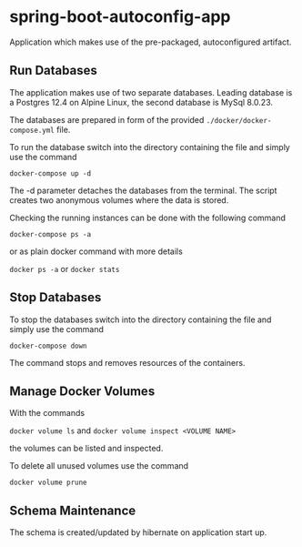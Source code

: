 # spring-boot-autoconfig-app
Application which makes use of the pre-packaged, autoconfigured artifact.

## Run Databases

The application makes use of two separate databases.
Leading database is a Postgres 12.4 on Alpine Linux, the second database is MySql 8.0.23.

The databases are prepared in form of the provided `./docker/docker-compose.yml` file.

To run the database switch into the directory containing the file and simply use the command

`docker-compose up -d`

The -d parameter detaches the databases from the terminal.
The script creates two anonymous volumes where the data is stored.

Checking the running instances can be  done with the following command

`docker-compose ps -a`

or as plain docker command with more details

`docker ps -a` or `docker stats`

## Stop Databases

To stop the databases switch into the directory containing the file and simply use the command

`docker-compose down`

The command stops and removes resources of the containers. 

## Manage Docker Volumes

With the commands

`docker volume ls` and `docker volume inspect <VOLUME NAME>`

the volumes can be listed and inspected.

To delete all unused volumes use the command

`docker volume prune`

##  Schema Maintenance

The schema is created/updated by hibernate on application start up. 
